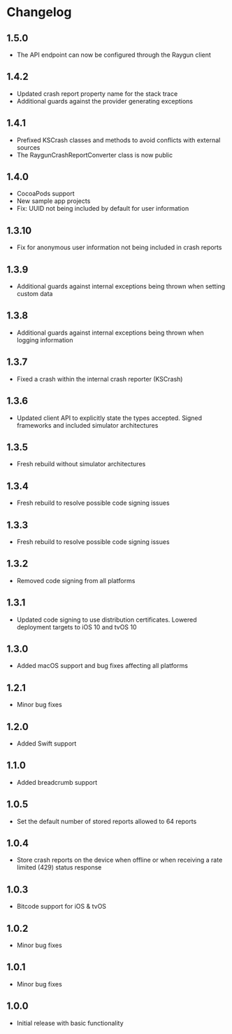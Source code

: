# Changelog

## 1.5.0
- The API endpoint can now be configured through the Raygun client

## 1.4.2
- Updated crash report property name for the stack trace
- Additional guards against the provider generating exceptions 

## 1.4.1
- Prefixed KSCrash classes and methods to avoid conflicts with external sources
- The RaygunCrashReportConverter class is now public

## 1.4.0
- CocoaPods support
- New sample app projects
- Fix: UUID not being included by default for user information

## 1.3.10
- Fix for anonymous user information not being included in crash reports

## 1.3.9
- Additional guards against internal exceptions being thrown when setting custom data

## 1.3.8
- Additional guards against internal exceptions being thrown when logging information

## 1.3.7
- Fixed a crash within the internal crash reporter (KSCrash)

## 1.3.6
- Updated client API to explicitly state the types accepted. Signed frameworks and included simulator architectures

## 1.3.5
- Fresh rebuild without simulator architectures

## 1.3.4
- Fresh rebuild to resolve possible code signing issues

## 1.3.3
- Fresh rebuild to resolve possible code signing issues

## 1.3.2
- Removed code signing from all platforms

## 1.3.1
- Updated code signing to use distribution certificates. Lowered deployment targets to iOS 10 and tvOS 10

## 1.3.0
- Added macOS support and bug fixes affecting all platforms

## 1.2.1
- Minor bug fixes

## 1.2.0
- Added Swift support

## 1.1.0
- Added breadcrumb support

## 1.0.5
- Set the default number of stored reports allowed to 64 reports

## 1.0.4
- Store crash reports on the device when offline or when receiving a rate limited (429) status response

## 1.0.3
- Bitcode support for iOS & tvOS

## 1.0.2
- Minor bug fixes

## 1.0.1
- Minor bug fixes
 
## 1.0.0
- Initial release with basic functionality
